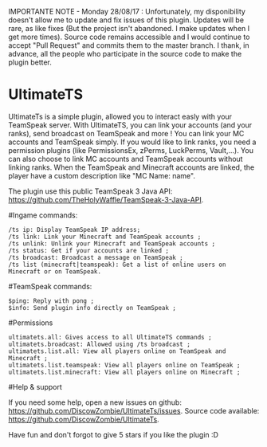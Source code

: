 IMPORTANTE NOTE - Monday 28/08/17 : Unfortunately, my disponibility doesn't allow me to update and fix issues of this plugin. Updates will be rare, as like fixes (But the project isn't abandoned. I make updates when I get more times). Source code remains accessible and I would continue to accept "Pull Request" and commits them to the master branch. I thank, in advance, all the people who participate in the source code to make the plugin better. 


# UltimateTS
UltimateTs is a simple plugin, allowed you to interact easly with your TeamSpeak server. With UltimateTS, you can link your accounts (and your ranks), send broadcast on TeamSpeak and more !
You can link your MC accounts and TeamSpeak simply. If you would like to link ranks, you need a permission plugins (like PermissionsEx, zPerms, LuckPerms, Vault,...). You can also choose to link MC accounts and TeamSpeak accounts without linking ranks.
When the TeamSpeak and Minecraft accounts are linked, the player have a custom description like "MC Name: name".

The plugin use this public TeamSpeak 3 Java API: https://github.com/TheHolyWaffle/TeamSpeak-3-Java-API.


#Ingame commands:

    /ts ip: Display TeamSpeak IP address;
    /ts link: Link your Minecraft and TeamSpeak accounts ;
    /ts unlink: Unlink your Minecraft and TeamSpeak accounts ;
    /ts status: Get if your accounts are linked ;
    /ts broadcast: Broadcast a message on TeamSpeak ;
    /ts list (minecraft|teamspeak): Get a list of online users on Minecraft or on TeamSpeak.


#TeamSpeak commands:

    $ping: Reply with pong ;
    $info: Send plugin info directly on TeamSpeak ;


#Permissions

    ultimatets.all: Gives access to all UltimateTS commands ;
    ultimatets.broadcast: Allowed using /ts broadcast ;
    ultimatets.list.all: View all players online on TeamSpeak and Minecraft ;
    ultimatets.list.teamspeak: View all players online on TeamSpeak ;
    ultimatets.list.minecraft: View all players online on Minecraft ;


#Help & support

If you need some help, open a new issues on github: https://github.com/DiscowZombie/UltimateTs/issues.
Source code available: https://github.com/DiscowZombie/UltimateTs.

Have fun and don't forgot to give 5 stars if you like the plugin :D
